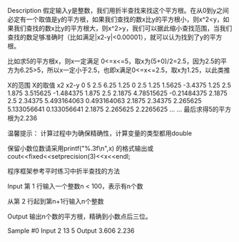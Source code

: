 Description
假定输入y是整数，我们用折半查找来找这个平方根。在从0到y之间必定有一个取值是y的平方根，如果我们查找的数x比y的平方根小，则x^2<y，如果我们查找的数x比y的平方根大，则x^2>y，我们可以据此缩小查找范围，当我们查找的数足够准确时（比如满足|x2-y|<0.00001），就可以认为找到了y的平方根。

比如求5的平方根x，则x一定满足 0<=x<=5，取x为(5+0)/2=2.5，因为2.5的平方为6.25>5，所以x一定小于2.5，也即x满足0<=x<=2.5，取x为1.25，以此类推

X的范围		X的取值	x2	x2-y
0	5	2.5	6.25	1.25
0	2.5	1.25	1.5625	-3.4375
1.25	2.5	1.875	3.515625	-1.484375
1.875	2.5	2.1875	4.78515625	-0.21484375
2.1875	2.5	2.34375	5.493164063	0.493164063
2.1875	2.34375	2.265625	5.133056641	0.133056641
2.1875	2.265625	2.2265625	…	…
最后求得5的平方根为2.236

温馨提示： 计算过程中为确保精确性，计算变量的类型都用double

保留小数位数请采用printf("%.3f\n",x) 的格式输出或cout<<fixed<<setprecision(3)<<x<<endl;

程序框架参考平时练习中折半查找的方法

Input
第 1 行输入一个整数n < 100，表示有n个数

从第 2 行起到第n+1行输入n个整数

Output
输出n个数的平方根，精确到小数点后三位。

Sample
#0
Input
2
13
5
Output
3.606
2.236